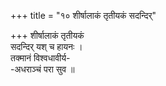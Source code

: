 +++
title = "१० शीर्षालाकं तृतीयकं सदन्दिर्"

+++
शीर्षालाकं तृतीयकं  
सदन्दिर् यश् च हायनः ।  
तक्मानं विश्वधावीर्य-  
-अधराञ्चं परा सुव ॥